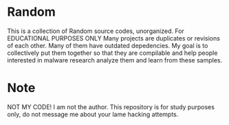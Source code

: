 # Random

This is a collection of Random source codes, unorganized. For EDUCATIONAL PURPOSES ONLY  Many projects are duplicates or revisions of each other. Many of them have outdated depedencies. My goal is to collectively put them together so that they are compilable and help people interested in malware research analyze them and learn from these samples.
# Note

NOT MY CODE! I am not the author. This repository is for study purposes only, do not message me about your lame hacking attempts.

